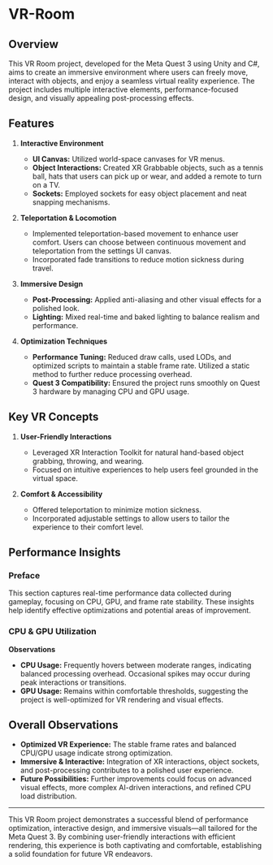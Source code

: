 # VR-Room

## Overview
This VR Room project, developed for the Meta Quest 3 using Unity and C#, aims to create an immersive environment where users can freely move, interact with objects, and enjoy a seamless virtual reality experience. The project includes multiple interactive elements, performance-focused design, and visually appealing post-processing effects.

## Features

1. **Interactive Environment**
   - **UI Canvas:** Utilized world-space canvases for VR menus.
   - **Object Interactions:** Created XR Grabbable objects, such as a tennis ball, hats that users can pick up or wear, and added a remote to turn on a TV.
   - **Sockets:** Employed sockets for easy object placement and neat snapping mechanisms.

2. **Teleportation & Locomotion**
   - Implemented teleportation-based movement to enhance user comfort. Users can choose between continuous movement and teleportation from the settings UI canvas.
   - Incorporated fade transitions to reduce motion sickness during travel.

3. **Immersive Design**
   - **Post-Processing:** Applied anti-aliasing and other visual effects for a polished look.
   - **Lighting:** Mixed real-time and baked lighting to balance realism and performance.

4. **Optimization Techniques**
   - **Performance Tuning:** Reduced draw calls, used LODs, and optimized scripts to maintain a stable frame rate. Utilized a static method to further reduce processing overhead.
   - **Quest 3 Compatibility:** Ensured the project runs smoothly on Quest 3 hardware by managing CPU and GPU usage.

## Key VR Concepts

1. **User-Friendly Interactions**
   - Leveraged XR Interaction Toolkit for natural hand-based object grabbing, throwing, and wearing.
   - Focused on intuitive experiences to help users feel grounded in the virtual space.

2. **Comfort & Accessibility**
   - Offered teleportation to minimize motion sickness.
   - Incorporated adjustable settings to allow users to tailor the experience to their comfort level.


## Performance Insights

### Preface
This section captures real-time performance data collected during gameplay, focusing on CPU, GPU, and frame rate stability. These insights help identify effective optimizations and potential areas of improvement.

### CPU & GPU Utilization
**Observations**
- **CPU Usage:** Frequently hovers between moderate ranges, indicating balanced processing overhead. Occasional spikes may occur during peak interactions or transitions.
- **GPU Usage:**  Remains within comfortable thresholds, suggesting the project is well-optimized for VR rendering and visual effects.


## Overall Observations
- **Optimized VR Experience:** The stable frame rates and balanced CPU/GPU usage indicate strong optimization.
- **Immersive & Interactive:** Integration of XR interactions, object sockets, and post-processing contributes to a polished user experience.
- **Future Possibilities:** Further improvements could focus on advanced visual effects, more complex AI-driven interactions, and refined CPU load distribution.

---
This VR Room project demonstrates a successful blend of performance optimization, interactive design, and immersive visuals—all tailored for the Meta Quest 3. By combining user-friendly interactions with efficient rendering, this experience is both captivating and comfortable, establishing a solid foundation for future VR endeavors.
